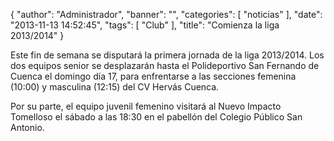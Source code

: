 {
  "author": "Administrador", 
  "banner": "", 
  "categories": [
    "noticias"
  ], 
  "date": "2013-11-13 14:52:45", 
  "tags": [
    "Club"
  ], 
  "title": "Comienza la liga 2013/2014"
}

Este fin de semana se disputará la primera jornada de la liga 2013/2014. Los dos equipos senior se desplazarán hasta el Polideportivo San Fernando de Cuenca el domingo día 17, para enfrentarse a las secciones femenina (10:00) y masculina (12:15) del CV Hervás Cuenca.

Por su parte, el equipo juvenil femenino visitará al Nuevo Impacto Tomelloso el sábado a las 18:30 en el pabellón del Colegio Público San Antonio.

